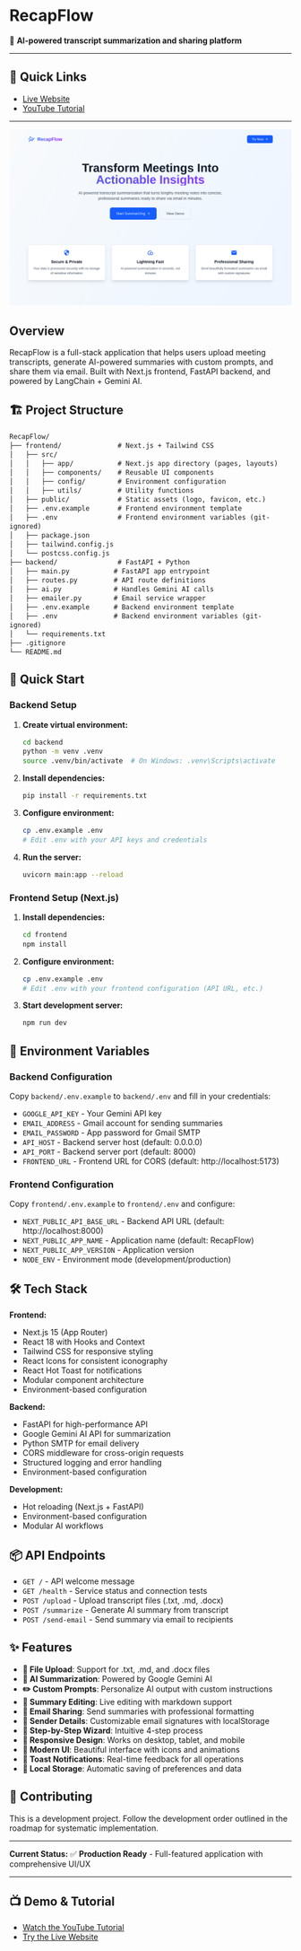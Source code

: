 
# RecapFlow

🔄 **AI-powered transcript summarization and sharing platform**

---

## 🚀 Quick Links

- [Live Website](https://recapflow.ashwithrai.me)
- [YouTube Tutorial](https://youtu.be/MGnnq_zM0Mw?si=qsmpoGoi6IJRjkqG)

---

![Home Page](./homepage.png)

## Overview

RecapFlow is a full-stack application that helps users upload meeting transcripts, generate AI-powered summaries with custom prompts, and share them via email. Built with Next.js frontend, FastAPI backend, and powered by LangChain + Gemini AI.


## 🏗️ Project Structure

```
RecapFlow/
├── frontend/              # Next.js + Tailwind CSS
│   ├── src/
│   │   ├── app/           # Next.js app directory (pages, layouts)
│   │   ├── components/    # Reusable UI components
│   │   ├── config/        # Environment configuration
│   │   ├── utils/         # Utility functions
│   ├── public/            # Static assets (logo, favicon, etc.)
│   ├── .env.example       # Frontend environment template
│   ├── .env               # Frontend environment variables (git-ignored)
│   ├── package.json
│   ├── tailwind.config.js
│   └── postcss.config.js
├── backend/               # FastAPI + Python
│   ├── main.py           # FastAPI app entrypoint
│   ├── routes.py         # API route definitions
│   ├── ai.py             # Handles Gemini AI calls
│   ├── emailer.py        # Email service wrapper
│   ├── .env.example      # Backend environment template
│   ├── .env              # Backend environment variables (git-ignored)
│   └── requirements.txt
├── .gitignore
└── README.md
```

## 🚀 Quick Start

### Backend Setup

1. **Create virtual environment:**
   ```bash
   cd backend
   python -m venv .venv
   source .venv/bin/activate  # On Windows: .venv\Scripts\activate
   ```

2. **Install dependencies:**
   ```bash
   pip install -r requirements.txt
   ```

3. **Configure environment:**
   ```bash
   cp .env.example .env
   # Edit .env with your API keys and credentials
   ```

4. **Run the server:**
   ```bash
   uvicorn main:app --reload
   ```

### Frontend Setup (Next.js)

1. **Install dependencies:**
   ```bash
   cd frontend
   npm install
   ```

2. **Configure environment:**
   ```bash
   cp .env.example .env
   # Edit .env with your frontend configuration (API URL, etc.)
   ```

3. **Start development server:**
   ```bash
   npm run dev
   ```
## 🔧 Environment Variables

### Backend Configuration

Copy `backend/.env.example` to `backend/.env` and fill in your credentials:

- `GOOGLE_API_KEY` - Your Gemini API key
- `EMAIL_ADDRESS` - Gmail account for sending summaries
- `EMAIL_PASSWORD` - App password for Gmail SMTP
- `API_HOST` - Backend server host (default: 0.0.0.0)
- `API_PORT` - Backend server port (default: 8000)
- `FRONTEND_URL` - Frontend URL for CORS (default: http://localhost:5173)


### Frontend Configuration

Copy `frontend/.env.example` to `frontend/.env` and configure:

- `NEXT_PUBLIC_API_BASE_URL` - Backend API URL (default: http://localhost:8000)
- `NEXT_PUBLIC_APP_NAME` - Application name (default: RecapFlow)
- `NEXT_PUBLIC_APP_VERSION` - Application version
- `NODE_ENV` - Environment mode (development/production)

## 🛠️ Tech Stack


**Frontend:**
- Next.js 15 (App Router)
- React 18 with Hooks and Context
- Tailwind CSS for responsive styling
- React Icons for consistent iconography
- React Hot Toast for notifications
- Modular component architecture
- Environment-based configuration

**Backend:**
- FastAPI for high-performance API
- Google Gemini AI API for summarization
- Python SMTP for email delivery
- CORS middleware for cross-origin requests
- Structured logging and error handling
- Environment-based configuration


**Development:**
- Hot reloading (Next.js + FastAPI)
- Environment-based configuration
- Modular AI workflows

## 📦 API Endpoints

- `GET /` - API welcome message
- `GET /health` - Service status and connection tests
- `POST /upload` - Upload transcript files (.txt, .md, .docx)
- `POST /summarize` - Generate AI summary from transcript
- `POST /send-email` - Send summary via email to recipients

## ✨ Features

- **📁 File Upload**: Support for .txt, .md, and .docx files
- **🤖 AI Summarization**: Powered by Google Gemini AI
- **✏️ Custom Prompts**: Personalize AI output with custom instructions
- **📝 Summary Editing**: Live editing with markdown support
- **📧 Email Sharing**: Send summaries with professional formatting
- **👤 Sender Details**: Customizable email signatures with localStorage
- **🔄 Step-by-Step Wizard**: Intuitive 4-step process
- **📱 Responsive Design**: Works on desktop, tablet, and mobile
- **🎨 Modern UI**: Beautiful interface with icons and animations
- **🍞 Toast Notifications**: Real-time feedback for all operations
- **💾 Local Storage**: Automatic saving of preferences and data

## 🤝 Contributing

This is a development project. Follow the development order outlined in the roadmap for systematic implementation.

---


**Current Status:** ✅ **Production Ready** - Full-featured application with comprehensive UI/UX

---

## 📺 Demo & Tutorial

- [Watch the YouTube Tutorial](https://youtu.be/MGnnq_zM0Mw?si=qsmpoGoi6IJRjkqG)
- [Try the Live Website](https://recapflow.vercel.app)